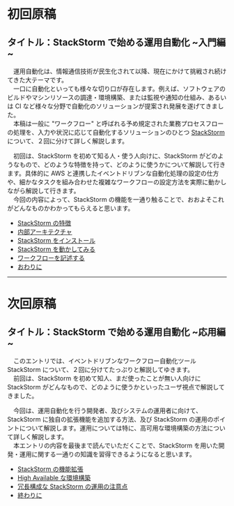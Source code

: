 # 初回原稿

## タイトル：StackStorm で始める運用自動化 ~入門編~

　運用自動化は、情報通信技術が民生化されて以降、現在にかけて挑戦され続けてきた大テーマです。  
　一口に自動化といっても様々な切り口が存在します。例えば、ソフトウェアのビルドやマシンリソースの調達・環境構築、または監視や通知の仕組み、あるいは CI など様々な分野で自動化のソリューションが提案され発展を遂げてきました。  
　本稿は一般に "ワークフロー" と呼ばれる予め規定された業務プロセスフローの処理を、入力や状況に応じて自動化するソリューションのひとつ [StackStorm](https://stackstorm.com/) について、２回に分けて詳しく解説します。  

　初回は、StackStorm を初めて知る人・使う人向けに、StackStorm がどのようなもので、どのような特徴を持って、どのように使うかについて解説して行きます。具体的に AWS と連携したイベントドリブンな自動化処理の設定の仕方や、細かなタスクを組み合わせた複雑なワークフローの設定方法を実際に動かしながら解説して行きます。  
　今回の内容によって、StackStorm の機能を一通り触ることで、おおよそこれがどんなものかわかってもらえると思います。  

* [StackStorm の特徴](https://github.com/userlocalhost2000/st2-draft/blob/master/chapter1-1.md)
* [内部アーキテクチャ](https://github.com/userlocalhost2000/st2-draft/blob/master/chapter1-2.md)
* [StackStorm をインストール](https://github.com/userlocalhost2000/st2-draft/blob/master/chapter1-3.md)
* [StackStorm を動かしてみる](https://github.com/userlocalhost2000/st2-draft/blob/master/chapter1-4.md)
* [ワークフローを記述する](https://github.com/userlocalhost2000/st2-draft/blob/master/chapter1-5.md)
* [おわりに](https://github.com/userlocalhost2000/st2-draft/blob/master/chapter1-6.md)

---
# 次回原稿
## タイトル：StackStorm で始める運用自動化 ~応用編~
　このエントリでは、イベントドリブンなワークフロー自動化ツール StackStorm について、２回に分けてたっぷりと解説してゆきます。  
　前回は、StackStorm を初めて知人、まだ使ったことが無い人向けに StackStorm がどんなもので、どのように使うかといったユーザ視点で解説してきました。  

　今回は、運用自動化を行う開発者、及びシステムの運用者に向けて、StackStorm に独自の拡張機能を追加する方法、及び StackStorm の運用のポイントについて解説します。運用については特に、高可用な環境構築の方法について詳しく解説します。  
　本エントリの内容を最後まで読んでいただくことで、StackStorm を用いた開発・運用に関する一通りの知識を習得できるようになると思います。  

* [StackStorm の機能拡張](https://github.com/userlocalhost2000/st2-draft/blob/master/chapter2-1.md)
* [High Available な環境構築](https://github.com/userlocalhost2000/st2-draft/blob/master/chapter2-2.md)
* [冗長構成な StackStorm の運用の注意点](https://github.com/userlocalhost2000/st2-draft/blob/master/chapter2-3.md)
* [終わりに](https://github.com/userlocalhost2000/st2-draft/blob/master/chapter2-4.md)
